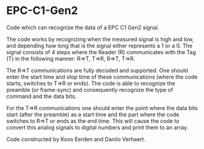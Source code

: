 # EPC-C1-Gen2
Code which can recognize the data of a EPC C1 Gen2 signal.

The code works by recognizing when the measured signal is high and low, and depending how long that is the signal either represents a 1 or a 0. The signal consists of 4 steps where the Reader (R) communicates with the Tag (T) in the following manner: R=>T, T=>R, R=>T, T=>R. 

The R=>T communications are fully decoded and supported. One should enter the start time and stop time of these communications (where the code starts, switches to T=>R or ends). The code is able to recognize the preamble (or frame-sync) and consequently recognize the type of command and the data bits. 

For the T=>R communications one should enter the point where the data bits start (after the preamble) as a start time and the part where the code switches to R=>T or ends as the end time. This will cause the code to convert this analog signals to digital numbers and print them to an array.

Code constructed by Koos Eerden and Danilo Verhaert.
